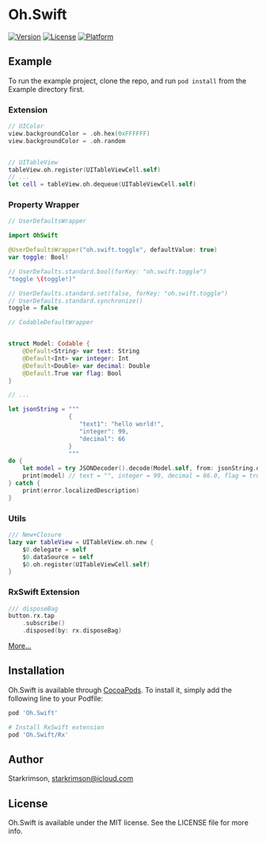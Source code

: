 # Oh.Swift

[![Version](https://img.shields.io/cocoapods/v/Oh.Swift.svg?style=flat)](https://cocoapods.org/pods/Oh.Swift)
[![License](https://img.shields.io/cocoapods/l/Oh.Swift.svg?style=flat)](https://cocoapods.org/pods/Oh.Swift)
[![Platform](https://img.shields.io/cocoapods/p/Oh.Swift.svg?style=flat)](https://cocoapods.org/pods/Oh.Swift)

## Example

To run the example project, clone the repo, and run `pod install` from the Example directory first.

### Extension 

```Swift
// UIColor
view.backgroundColor = .oh.hex(0xFFFFFF)
view.backgroundColor = .oh.random


// UITableView
tableView.oh.register(UITableViewCell.self)
// ...
let cell = tableView.oh.dequeue(UITableViewCell.self)
```

### Property Wrapper

```swift
// UserDefaultsWrapper 

import OhSwift

@UserDefaultsWrapper("oh.swift.toggle", defaultValue: true)
var toggle: Bool!

// UserDefaults.standard.bool(forKey: "oh.swift.toggle")
"toggle \(toggle!)"

// UserDefaults.standard.set(false, forKey: "oh.swift.toggle")
// UserDefaults.standard.synchronize()
toggle = false
```

```swift
// CodableDefaultWrapper


struct Model: Codable {
    @Default<String> var text: String
    @Default<Int> var integer: Int
    @Default<Double> var decimal: Double
    @Default.True var flag: Bool
}

// ...

let jsonString = """
                 {
                    "text1": "hello world!",
                    "integer": 99,
                    "decimal": 66
                 }
                 """
do {
    let model = try JSONDecoder().decode(Model.self, from: jsonString.data(using: .utf8)!)
    print(model) // text = "", integer = 99, decimal = 66.0, flag = true
} catch {
    print(error.localizedDescription)
}
```

### Utils
```swift
/// New+Closure  
lazy var tableView = UITableView.oh.new {
    $0.delegate = self
    $0.dataSource = self
    $0.oh.register(UITableViewCell.self)
}
```

### RxSwift Extension
```swift
/// disposeBag
button.rx.tap
    .subscribe()
    .disposed(by: rx.disposeBag)
```

[More...](https://anicon.notion.site/Oh-Swift-Example-8edc323562694825b2e8966cf70778cb)

## Installation

Oh.Swift is available through [CocoaPods](https://cocoapods.org). To install
it, simply add the following line to your Podfile:

```ruby
pod 'Oh.Swift'

# Install RxSwift extension
pod 'Oh.Swift/Rx'
```

## Author

Starkrimson, starkrimson@icloud.com

## License

Oh.Swift is available under the MIT license. See the LICENSE file for more info.
